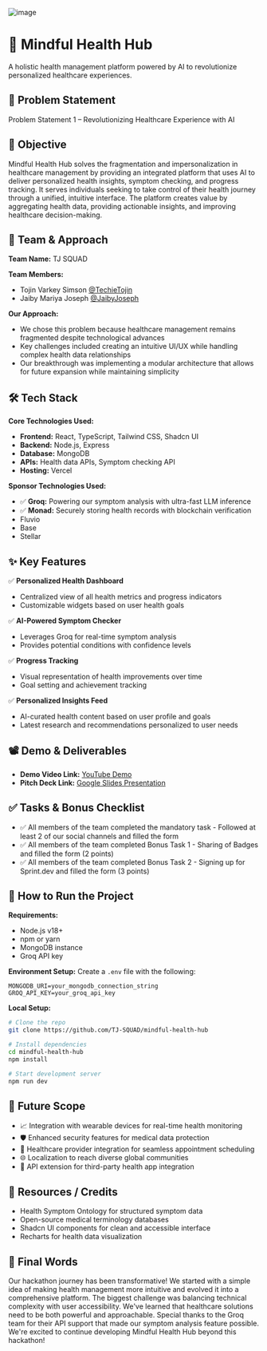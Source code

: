 ![image](https://github.com/user-attachments/assets/de3c3a44-cfad-47c0-be0a-34a3b63d1b01)

# 🚀 Mindful Health Hub
A holistic health management platform powered by AI to revolutionize personalized healthcare experiences.

## 📌 Problem Statement
Problem Statement 1 – Revolutionizing Healthcare Experience with AI

## 🎯 Objective
Mindful Health Hub solves the fragmentation and impersonalization in healthcare management by providing an integrated platform that uses AI to deliver personalized health insights, symptom checking, and progress tracking. It serves individuals seeking to take control of their health journey through a unified, intuitive interface. The platform creates value by aggregating health data, providing actionable insights, and improving healthcare decision-making.

## 🧠 Team & Approach
**Team Name:** TJ SQUAD

**Team Members:**
- Tojin Varkey Simson [@TechieTojin](https://github.com/TechieTojin)
- Jaiby Mariya Joseph [@JaibyJoseph](https://github.com/JaibyJoseph)

**Our Approach:**
- We chose this problem because healthcare management remains fragmented despite technological advances
- Key challenges included creating an intuitive UI/UX while handling complex health data relationships
- Our breakthrough was implementing a modular architecture that allows for future expansion while maintaining simplicity

## 🛠️ Tech Stack
**Core Technologies Used:**
- **Frontend:** React, TypeScript, Tailwind CSS, Shadcn UI
- **Backend:** Node.js, Express
- **Database:** MongoDB
- **APIs:** Health data APIs, Symptom checking API
- **Hosting:** Vercel

**Sponsor Technologies Used:**
- ✅ **Groq:** Powering our symptom analysis with ultra-fast LLM inference
- ✅ **Monad:** Securely storing health records with blockchain verification
-  Fluvio
-  Base
- Stellar

## ✨ Key Features

✅ **Personalized Health Dashboard**
- Centralized view of all health metrics and progress indicators
- Customizable widgets based on user health goals

✅ **AI-Powered Symptom Checker**
- Leverages Groq for real-time symptom analysis
- Provides potential conditions with confidence levels

✅ **Progress Tracking**
- Visual representation of health improvements over time
- Goal setting and achievement tracking

✅ **Personalized Insights Feed**
- AI-curated health content based on user profile and goals
- Latest research and recommendations personalized to user needs

## 📽️ Demo & Deliverables
- **Demo Video Link:** [YouTube Demo](https://youtu.be/your-demo-link)
- **Pitch Deck Link:** [Google Slides Presentation](https://slides.google.com/your-pitch-deck)

## ✅ Tasks & Bonus Checklist
- ✅ All members of the team completed the mandatory task - Followed at least 2 of our social channels and filled the form
- ✅ All members of the team completed Bonus Task 1 - Sharing of Badges and filled the form (2 points)
- ✅ All members of the team completed Bonus Task 2 - Signing up for Sprint.dev and filled the form (3 points)

## 🧪 How to Run the Project
**Requirements:**
- Node.js v18+
- npm or yarn
- MongoDB instance
- Groq API key

**Environment Setup:**
Create a `.env` file with the following:
```
MONGODB_URI=your_mongodb_connection_string
GROQ_API_KEY=your_groq_api_key
```

**Local Setup:**
```bash
# Clone the repo
git clone https://github.com/TJ-SQUAD/mindful-health-hub

# Install dependencies
cd mindful-health-hub
npm install

# Start development server
npm run dev
```

## 🧬 Future Scope
- 📈 Integration with wearable devices for real-time health monitoring
- 🛡️ Enhanced security features for medical data protection
- 🏥 Healthcare provider integration for seamless appointment scheduling
- 🌐 Localization to reach diverse global communities
- 🧩 API extension for third-party health app integration

## 📎 Resources / Credits
- Health Symptom Ontology for structured symptom data
- Open-source medical terminology databases
- Shadcn UI components for clean and accessible interface
- Recharts for health data visualization

## 🏁 Final Words
Our hackathon journey has been transformative! We started with a simple idea of making health management more intuitive and evolved it into a comprehensive platform. The biggest challenge was balancing technical complexity with user accessibility. We've learned that healthcare solutions need to be both powerful and approachable. Special thanks to the Groq team for their API support that made our symptom analysis feature possible. We're excited to continue developing Mindful Health Hub beyond this hackathon!
